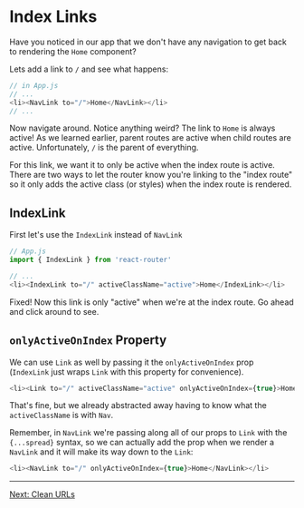 # Index Links

Have you noticed in our app that we don't have any navigation to get
back to rendering the `Home` component?

Lets add a link to `/` and see what happens:

```js
// in App.js
// ...
<li><NavLink to="/">Home</NavLink></li>
// ...
```

Now navigate around. Notice anything weird? The link to `Home` is always
active! As we learned earlier, parent routes are active when child routes
are active. Unfortunately, `/` is the parent of everything.

For this link, we want it to only be active when the index route is
active. There are two ways to let the router know you're linking to the
"index route" so it only adds the active class (or styles) when the
index route is rendered.

## IndexLink

First let's use the `IndexLink` instead of `NavLink`

```js
// App.js
import { IndexLink } from 'react-router'

// ...
<li><IndexLink to="/" activeClassName="active">Home</IndexLink></li>
```

Fixed! Now this link is only "active" when we're at the index route. Go
ahead and click around to see.

## `onlyActiveOnIndex` Property

We can use `Link` as well by passing it the `onlyActiveOnIndex` prop
(`IndexLink` just wraps `Link` with this property for convenience).

```js
<li><Link to="/" activeClassName="active" onlyActiveOnIndex={true}>Home</Link></li>
```

That's fine, but we already abstracted away having to know what the
`activeClassName` is with `Nav`.

Remember, in `NavLink` we're passing along all of our props to `Link` with
the `{...spread}` syntax, so we can actually add the prop when we render
a `NavLink` and it will make its way down to the `Link`:

```js
<li><NavLink to="/" onlyActiveOnIndex={true}>Home</NavLink></li>
```

---

[Next: Clean URLs](../10-clean-urls/)
